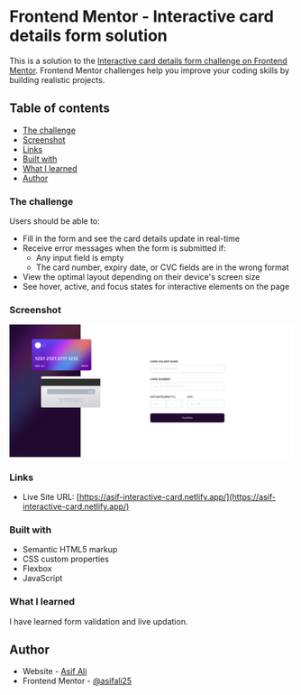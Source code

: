 # Frontend Mentor - Interactive card details form solution

This is a solution to the [Interactive card details form challenge on Frontend Mentor](https://www.frontendmentor.io/challenges/interactive-card-details-form-XpS8cKZDWw). Frontend Mentor challenges help you improve your coding skills by building realistic projects. 

## Table of contents

  - [The challenge](#the-challenge)
  - [Screenshot](#screenshot)
  - [Links](#links)
  - [Built with](#built-with)
  - [What I learned](#what-i-learned)
- [Author](#author)

### The challenge

Users should be able to:

- Fill in the form and see the card details update in real-time
- Receive error messages when the form is submitted if:
  - Any input field is empty
  - The card number, expiry date, or CVC fields are in the wrong format
- View the optimal layout depending on their device's screen size
- See hover, active, and focus states for interactive elements on the page

### Screenshot

![](./images/screenshoot.png)

### Links

- Live Site URL: [https://asif-interactive-card.netlify.app/](https://asif-interactive-card.netlify.app/)



### Built with

- Semantic HTML5 markup
- CSS custom properties
- Flexbox
- JavaScript

### What I learned

I have learned form validation and live updation. 




## Author

- Website - [Asif Ali](https://asifali.online/)
- Frontend Mentor - [@asifali25](https://www.frontendmentor.io/profile/asifali25)



